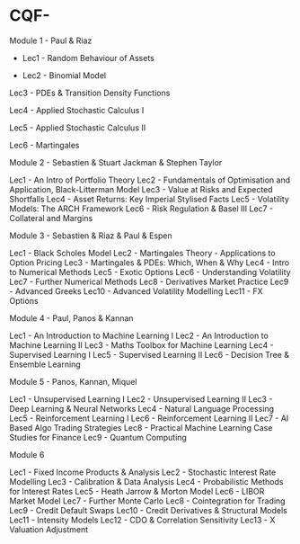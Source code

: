# CQF-

Module 1 - Paul & Riaz

- Lec1 - Random Behaviour of Assets

- Lec2 - Binomial Model

Lec3 - PDEs & Transition Density Functions

Lec4 - Applied Stochastic Calculus I

Lec5 - Applied Stochastic Calculus II

Lec6 - Martingales

Module 2 - Sebastien & Stuart Jackman & Stephen Taylor

Lec1 - An Intro of Portfolio Theory
Lec2 - Fundamentals of Optimisation and Application, Black-Litterman Model
Lec3 - Value at Risks and Expected Shortfalls
Lec4 - Asset Returns: Key Imperial Stylised Facts
Lec5 - Volatility Models: The ARCH Framework
Lec6 - Risk Regulation & Basel III
Lec7 - Collateral and Margins

Module 3 - Sebastien & Riaz & Paul & Espen

Lec1 - Black Scholes Model
Lec2 - Martingales Theory - Applications to Option Pricing
Lec3 - Martingales & PDEs: Which, When & Why
Lec4 - Intro to Numerical Methods
Lec5 - Exotic Options
Lec6 - Understanding Volatility
Lec7 - Further Numerical Methods
Lec8 - Derivatives Market Practice
Lec9 - Advanced Greeks
Lec10 - Advanced Volatility Modelling
Lec11 - FX Options

Module 4 - Paul, Panos & Kannan

Lec1 - An Introduction to Machine Learning I
Lec2 - An Introduction to Machine Learning II
Lec3 - Maths Toolbox for Machine Learning
Lec4 - Supervised Learning I
Lec5 - Supervised Learning II
Lec6 - Decision Tree & Ensemble Learning

Module 5 - Panos, Kannan, Miquel

Lec1 - Unsupervised Learning I
Lec2 - Unsupervised Learning II
Lec3 - Deep Learning & Neural Networks
Lec4 - Natural Language Processing
Lec5 - Reinforcement Learning I
Lec6 - Reinforcement Learning II
Lec7 - AI Based Algo Trading Strategies
Lec8 - Practical Machine Learning Case Studies for Finance
Lec9 - Quantum Computing

Module 6

Lec1 - Fixed Income Products & Analysis
Lec2 - Stochastic Interest Rate Modelling
Lec3 - Calibration & Data Analysis
Lec4 - Probabilistic Methods for Interest Rates
Lec5 - Heath Jarrow & Morton Model
Lec6 - LIBOR Market Model
Lec7 - Further Monte Carlo
Lec8 - Cointegration for Trading
Lec9 - Credit Default Swaps
Lec10 - Credit Derivatives & Structural Models
Lec11 - Intensity Models
Lec12 - CDO & Correlation Sensitivity
Lec13 - X Valuation Adjustment
